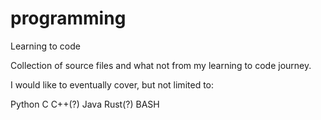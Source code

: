 # programming
Learning to code

Collection of source files and what not from my learning to code journey.

I would like to eventually cover, but not limited to:

Python
C
C++(?)
Java
Rust(?)
BASH
